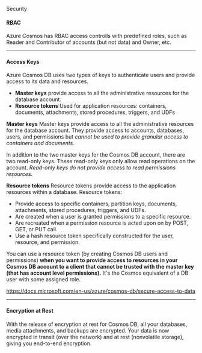Security

#### RBAC 
Azure Cosmos has RBAC access controlls with predefined roles, such as Reader and Contributor of accounts (but not data) and Owner, etc. 

***
#### Access Keys
Azure Cosmos DB uses two types of keys to authenticate users and provide access to its data and resources.
	
- **Master keys** provide access to all the administrative resources for the database account.
- **Resource tokens**:Used for application resources: containers, documents, attachments, stored procedures, triggers, and UDFs

**Master keys**
Master keys provide access to all the administrative resources for the database account. They provide access to accounts, databases, users, and permissions but *cannot be used to provide granular access to containers and documents.*

In addition to the two master keys for the Cosmos DB account, there are two read-only keys. These read-only keys only allow read operations on the account. *Read-only keys do not provide access to read permissions resources.*

**Resource tokens**
Resource tokens provide access to the application resources within a database. Resource tokens:
- Provide access to specific containers, partition keys, documents, attachments, stored procedures, triggers, and UDFs.
- Are created when a user is granted permissions to a specific resource.
- Are recreated when a permission resource is acted upon on by POST, GET, or PUT call.
- Use a hash resource token specifically constructed for the user, resource, and permission.

You can use a resource token (by creating Cosmos DB users and permissions) **when you want to provide access to resources in your Cosmos DB account to a client that cannot be trusted with the master key (that has account level permissions).** It's the Cosmos equivalent of a DB user with some assigned role. 

https://docs.microsoft.com/en-us/azure/cosmos-db/secure-access-to-data

***
#### Encryption at Rest
With the release of encryption at rest for Cosmos DB, all your databases, media attachments, and backups are encrypted. Your data is now encrypted in transit (over the network) and at rest (nonvolatile storage), giving you end-to-end encryption.


